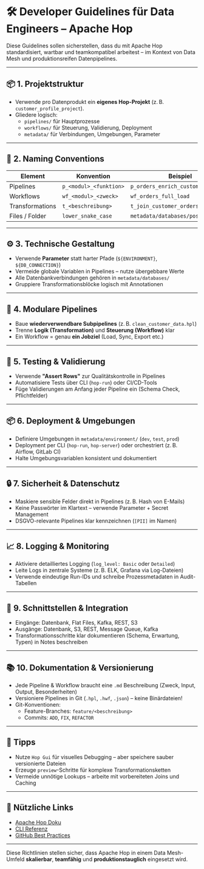 
# 🛠️ Developer Guidelines für Data Engineers – Apache Hop

Diese Guidelines sollen sicherstellen, dass du mit Apache Hop standardisiert, wartbar und teamkompatibel arbeitest – im Kontext von Data Mesh und produktionsreifen Datenpipelines.

---

## 📦 1. Projektstruktur

- Verwende pro Datenprodukt ein **eigenes Hop-Projekt** (z. B. `customer_profile_project`).
- Gliedere logisch:
  - `pipelines/` für Hauptprozesse
  - `workflows/` für Steuerung, Validierung, Deployment
  - `metadata/` für Verbindungen, Umgebungen, Parameter

---

## 🧭 2. Naming Conventions

| Element         | Konvention                            | Beispiel                         |
|----------------|----------------------------------------|----------------------------------|
| Pipelines       | `p_<modul>_<funktion>`                | `p_orders_enrich_customers`      |
| Workflows       | `wf_<modul>_<zweck>`                  | `wf_orders_full_load`            |
| Transformations | `t_<beschreibung>`                    | `t_join_customer_orders`         |
| Files / Folder  | `lower_snake_case`                    | `metadata/databases/postgres.json` |

---

## ⚙️ 3. Technische Gestaltung

- Verwende **Parameter** statt harter Pfade (`${ENVIRONMENT}`, `${DB_CONNECTION}`)
- Vermeide globale Variablen in Pipelines – nutze übergebbare Werte
- Alle Datenbankverbindungen gehören in `metadata/databases/`
- Gruppiere Transformationsblöcke logisch mit Annotationen

---

## 🔁 4. Modulare Pipelines

- Baue **wiederverwendbare Subpipelines** (z. B. `clean_customer_data.hpl`)
- Trenne **Logik (Transformation)** und **Steuerung (Workflow)** klar
- Ein Workflow = genau **ein Jobziel** (Load, Sync, Export etc.)

---

## 🧪 5. Testing & Validierung

- Verwende **"Assert Rows"** zur Qualitätskontrolle in Pipelines
- Automatisiere Tests über CLI (`hop-run`) oder CI/CD-Tools
- Füge Validierungen am Anfang jeder Pipeline ein (Schema Check, Pflichtfelder)

---

## 📦 6. Deployment & Umgebungen

- Definiere Umgebungen in `metadata/environment/` (`dev`, `test`, `prod`)
- Deployment per CLI (`hop-run`, `hop-server`) oder orchestriert (z. B. Airflow, GitLab CI)
- Halte Umgebungsvariablen konsistent und dokumentiert

---

## 🔒 7. Sicherheit & Datenschutz

- Maskiere sensible Felder direkt in Pipelines (z. B. Hash von E-Mails)
- Keine Passwörter im Klartext – verwende Parameter + Secret Management
- DSGVO-relevante Pipelines klar kennzeichnen (`[PII]` im Namen)

---

## 📈 8. Logging & Monitoring

- Aktiviere detailliertes Logging (`log_level: Basic` oder `Detailed`)
- Leite Logs in zentrale Systeme (z. B. ELK, Grafana via Log-Dateien)
- Verwende eindeutige Run-IDs und schreibe Prozessmetadaten in Audit-Tabellen

---

## 🔗 9. Schnittstellen & Integration

- Eingänge: Datenbank, Flat Files, Kafka, REST, S3
- Ausgänge: Datenbank, S3, REST, Message Queue, Kafka
- Transformationsschritte klar dokumentieren (Schema, Erwartung, Typen) in Notes beschreiben

---

## 📚 10. Dokumentation & Versionierung

- Jede Pipeline & Workflow braucht eine `.md` Beschreibung (Zweck, Input, Output, Besonderheiten)
- Versioniere Pipelines in Git (`.hpl`, `.hwf`, `.json`) – keine Binärdateien!
- Git-Konventionen:
  - Feature-Branches: `feature/<beschreibung>`
  - Commits: `ADD`, `FIX`, `REFACTOR`

---

## 🧠 Tipps

- Nutze `Hop Gui` für visuelles Debugging – aber speichere sauber versionierte Dateien
- Erzeuge `preview`-Schritte für komplexe Transformationsketten
- Vermeide unnötige Lookups – arbeite mit vorbereiteten Joins und Caching

---

## 🔗 Nützliche Links

- [Apache Hop Doku](https://hop.apache.org/manual/latest/)
- [CLI Referenz](https://hop.apache.org/manual/latest/cli/hop-run/)
- [GitHub Best Practices](https://github.com/apache/hop)

---

Diese Richtlinien stellen sicher, dass Apache Hop in einem Data Mesh-Umfeld **skalierbar**, **teamfähig** und **produktionstauglich** eingesetzt wird.

